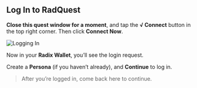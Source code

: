 ## Log In to RadQuest

**Close this quest window for a moment**, and tap the **√ Connect** button in the top right corner. Then click **Connect Now**.
 
![Logging In](/quests-images/key/2-KeyImage_ConnectButtonScreenshot.webp)

Now in your **Radix Wallet**, you’ll see the login request.

Create a **Persona** (if you haven’t already), and **Continue** to log in.

> After you’re logged in, come back here to continue.
